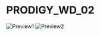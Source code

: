 # PRODIGY_WD_02
![Preview1](https://github.com/Ujwal-27K/PRODIGY_WD_02/assets/143314040/d546ce26-77fe-40cb-ae3d-97e97b7d6861)
![Preview2](https://github.com/Ujwal-27K/PRODIGY_WD_02/assets/143314040/fc616c0c-04ef-4965-8e6b-aaf14199b754)
